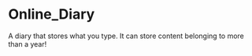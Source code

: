 # Online_Diary
A diary that stores what you type. It can store content belonging to more than a year!
